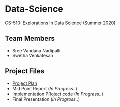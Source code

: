 # Data-Science
CS-510: Explorations In Data Science (Summer 2020) </br>
## Team Members
* Sree Vandana Nadipalli
* Swetha Venkatesan
## Project Files
* [Project Plan](https://github.com/Sree-Vandana/Data-Science/blob/master/Project%20Plan.pdf)
* Mid Point Report (<i>In Progress..</i>)
* Implementation PRoject code (<i>In Progress..</i>)
* Final Presentation (<i>In Progress..</i>)
